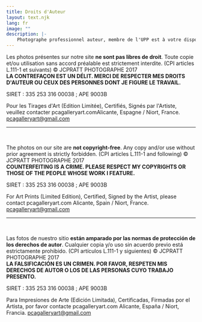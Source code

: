 ```yaml
---
title: Droits d'Auteur
layout: text.njk
lang: fr
image: ""
description: |-
    Photographe professionnel auteur, membre de l'UPP est à votre disposition pour vos projets photographiques : photos d'intérieur, architecture, industrie, portraits, prises de vue de spectacle, photos aériennes, illustrations. CONTACT : + 33 (0) 6 82 43 56 79 jcpratt@orange.fr 
---
```

Les photos présentes sur notre site **ne sont pas libres de droit**. Toute copie et/ou utilisation sans accord préalable est strictement interdite. (CPI articles L.111-1 et suivants) © JCPRATT PHOTOGRAPHE 2017  
**LA CONTREFAÇON EST UN DÉLIT. MERCI DE RESPECTER MES DROITS D'AUTEUR OU CEUX DES PERSONNES DONT JE FIGURE LE TRAVAIL.**  

SIRET : 335 253 316 00038 ; APE 9003B  

Pour les Tirages d'Art (Edition Limitée), Certifiés, Signés par l'Artiste, veuillez contacter pcagalleryart.comAlicante, Espagne / Niort, France. pcagalleryart@gmail.com  

---------------------------------

&nbsp;

The photos on our site are **not copyright-free**. Any copy and/or use without prior agreement is strictly forbidden. (CPI articles L.111-1 and following) © JCPRATT PHOTOGRAPHE 2017  
**COUNTERFEITING IS A CRIME. PLEASE RESPECT MY COPYRIGHTS OR THOSE OF THE PEOPLE WHOSE WORK I FEATURE.**  

SIRET : 335 253 316 00038 ; APE 9003B  

For Art Prints (Limited Edition), Certified, Signed by the Artist, please contact pcagalleryart.com Alicante, Spain / Niort, France. pcagalleryart@gmail.com  


-------------------------------

&nbsp;

Las fotos de nuestro sitio **están amparado por las normas de protección de los derechos de autor**. Cualquier copia y/o uso sin acuerdo previo está estrictamente prohibido. (CPI artículos L.111-1 y siguientes) © JCPRATT PHOTOGRAPHE 2017  
**LA FALSIFICACIÓN ES UN CRIMEN. POR FAVOR, RESPETEN MIS DERECHOS DE AUTOR O LOS DE LAS PERSONAS CUYO TRABAJO PRESENTO.**  

SIRET : 335 253 316 00038 ; APE 9003B  

Para Impresiones de Arte (Edición Limitada), Certificadas, Firmadas por el Artista, por favor contacte pcagalleryart.com Alicante, España / Niort, Francia. pcagalleryart@gmail.com  
